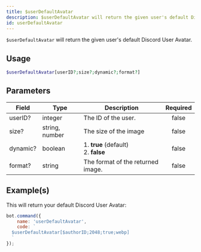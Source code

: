 ```yaml
---
title: $userDefaultAvatar
description: $userDefaultAvatar will return the given user's default Discord User Avatar.
id: userDefaultAvatar
---
```


`$userDefaultAvatar` will return the given user's default Discord User Avatar.

## Usage

```php
$userDefaultAvatar[userID?;size?;dynamic?;format?]
```

## Parameters

| Field    | Type           | Description                               | Required |
| -------- | -------------- | ----------------------------------------- | :------: |
| userID?  | integer        | The ID of the user.                       |  false   |
| size?    | string, number | The size of the image                     |  false   |
| dynamic? | boolean        | 1. **true** (default) <br /> 2. **false** |  false   |
| format?  | string         | The format of the returned image.         |  false   |

## Example(s)

This will return your default Discord User Avatar:

```javascript
bot.command({
    name: 'userDefaultAvatar',
    code: `
  $userDefaultAvatar[$authorID;2048;true;webp]
  `
});
```
